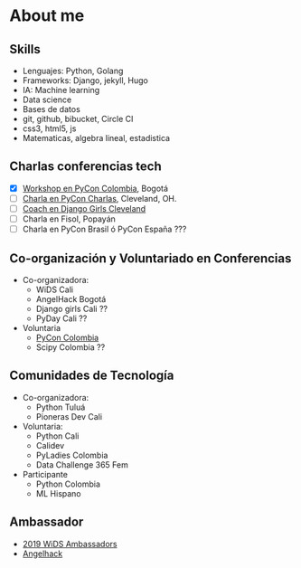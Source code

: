 # About me

## Skills

- Lenguajes: Python, Golang
- Frameworks: Django, jekyll, Hugo
- IA: Machine learning
- Data science
- Bases de datos
- git, github, bibucket, Circle CI
- css3, html5, js
- Matematicas, algebra lineal, estadistica

## Charlas conferencias tech

- [x] [Workshop en PyCon Colombia](https://2019.pycon.co/ponencias/creando-una-red-para-analizar-los-personajes-de-juego-de-tronos/), Bogotá
- [ ] [Charla en PyCon Charlas](https://us.pycon.org/2019/schedule/presentation/340/), Cleveland, OH.
- [ ] [Coach en Django Girls Cleveland](https://djangogirls.org/cleveland/#coach)
- [ ] Charla en Fisol, Popayán
- [ ] Charla en PyCon Brasil ó PyCon España ???

## Co-organización y Voluntariado en Conferencias

- Co-organizadora:
  - WiDS Cali
  - AngelHack Bogotá
  - Django girls Cali ??
  - PyDay Cali ??
- Voluntaria
  - [PyCon Colombia](https://www.pycon.co/)
  - Scipy Colombia ??

## Comunidades de Tecnología

- Co-organizadora:
  - Python Tuluá
  - Pioneras Dev Cali
- Voluntaria:
  - Python Cali
  - Calidev
  - PyLadies Colombia
  - Data Challenge 365 Fem
- Participante
  - Python Colombia
  - ML Hispano

## Ambassador

- [2019 WiDS Ambassadors](https://www.widsconference.org/ambassadors-2019.html)
- [Angelhack](https://angelhack.com/ambassadors/)

